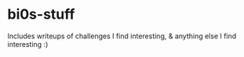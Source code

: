 # bi0s-stuff 
Includes writeups of challenges I find interesting, & anything else I find interesting :)